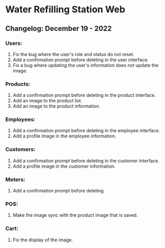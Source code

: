 # Water Refilling Station Web

## Changelog: December 19 - 2022

### Users:

1. Fix the bug where the user's role and status do not reset.
2. Add a confirmation prompt before deleting in the user interface.
3. Fix a bug where updating the user's information does not update the image.

### Products:

1. Add a confirmation prompt before deleting in the product interface.
2. Add an image to the product list.
3. Add an image to the product information.

### Employees:

1. Add a confirmation prompt before deleting in the employee interface.
2. Add a profile image in the employee information.

### Customers:

1. Add a confirmation prompt before deleting in the customer interface.
2. Add a profile image in the customer information.

### Meters:

1. Add a confirmation prompt before deleting.

### POS:

1. Make the image sync with the product image that is saved.

### Cart:

1. Fix the display of the image.
